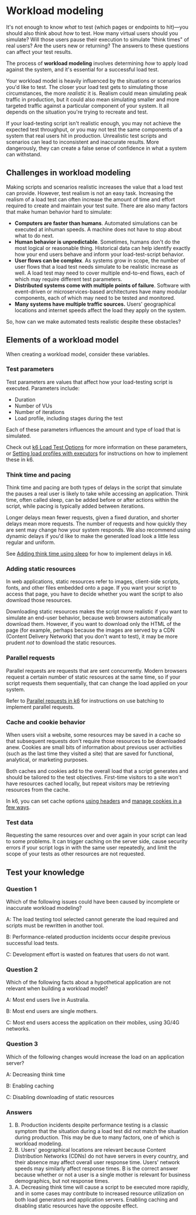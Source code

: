 # Workload modeling

It's not enough to know _what_ to test (which pages or endpoints to hit)&mdash;you should also think about _how_ to test. How many virtual users should you simulate? Will those users pause their execution to simulate "think times" of real users? Are the users new or returning? The answers to these questions can affect your test results.

The process of **workload modeling** involves determining *how* to apply load against the system, and it's essential for a successful load test.

Your workload model is heavily influenced by the situations or scenarios you'd like to test. The closer your load test gets to simulating those circumstances, the more *realistic* it is. Realism could mean simulating peak traffic in production, but it could also mean simulating smaller and more targeted traffic against a particular component of your system. It all depends on the situation you're trying to recreate and test.

If your load-testing script isn't realistic enough, you may not achieve the expected test throughput, or you may not test the same components of a system that real users hit in production. Unrealistic test scripts and scenarios can lead to inconsistent and inaccurate results. More dangerously, they can create a false sense of confidence in what a system can withstand.

## Challenges in workload modeling

Making scripts and scenarios realistic increases the value that a load test can provide. However, test realism is not an easy task. Increasing the realism of a load test can often increase the amount of time and effort required to create and maintain your test suite. There are also many factors that make human behavior hard to simulate:

- **Computers are faster than humans**. Automated simulations can be executed at inhuman speeds. A machine does not have to stop about what to do next.
- **Human behavior is unpredictable**. Sometimes, humans don't do the most logical or reasonable thing. Historical data can help identify exactly how your end users behave and inform your load-test-script behavior.
- **User flows can be complex**. As systems grow in scope, the number of user flows that a load test needs simulate to be realistic increase as well. A load test may need to cover multiple end-to-end flows, each of which may require different test parameters.
- **Distributed systems come with multiple points of failure**. Software with event-driven or microservices-based architectures have many modular components, each of which may need to be tested and monitored.
- **Many systems have multiple traffic sources.** Users' geographical locations and internet speeds affect the load they apply on the system.

So, how can we make automated tests realistic despite these obstacles?

## Elements of a workload model

When creating a workload model, consider these variables.

### Test parameters

Test parameters are values that affect how your load-testing script is executed. Parameters include:
- Duration
- Number of VUs
- Number of iterations
- Load profile, including stages during the test

Each of these parameters influences the amount and type of load that is simulated.

Check out [k6 Load Test Options](../II-k6-Foundations/06-k6-Load-Test-Options.md) for more information on these parameters, or [Setting load profiles with executors](08-Setting-load-profiles-with-executors/Setting-load-profiles-with-executors.md) for instructions on how to implement these in k6.

### Think time and pacing

Think time and pacing are both types of delays in the script that simulate the pauses a real user is likely to take while accessing an application. Think time, often called sleep, can be added before or after actions within the script, while pacing is typically added between iterations.

Longer delays mean fewer requests, given a fixed duration, and shorter delays mean more requests. The number of requests and how quickly they are sent may change how your system responds. We also recommend using dynamic delays if you'd like to make the generated load look a little less regular and uniform.

See [Adding think time using sleep](../II-k6-Foundations/05-Adding-think-time-using-sleep.md) for how to implement delays in k6.

### Adding static resources

In web applications, static resources refer to images, client-side scripts, fonts, and other files embedded onto a page. If you want your script to access that page, you have to decide whether you want the script to also download those resources.

Downloading static resources makes the script more realistic if you want to simulate an end-user behavior, because web browsers automatically download them. However, if you want to download only the HTML of the page (for example, perhaps because the images are served by a CDN (Content Delivery Network) that you don't want to test), it may be more prudent *not* to download the static resources.

### Parallel requests

Parallel requests are requests that are sent concurrently. Modern browsers request a certain number of static resources at the same time, so if your script requests them sequentially, that can change the load applied on your system.

Refer to [Parallel requests in k6](05-Parallel-requests-in-k6.md) for instructions on use batching to implement parallel requests.

### Cache and cookie behavior

When users visit a website, some resources may be saved in a cache so that subsequent requests don't require those resources to be downloaded anew. Cookies are small bits of information about previous user activities (such as the last time they visited a site) that are saved for functional, analytical, or marketing purposes.

Both caches and cookies add to the overall load that a script generates and should be tailored to the test objectives. First-time visitors to a site won't have resources cached locally, but repeat visitors may be retrieving resources from the cache.

In k6, you can set cache options [using headers](https://k6.io/docs/using-k6/http-requests/#making-http-requests) and [manage cookies in a few ways](https://k6.io/docs/examples/cookies-example/).

### Test data

Requesting the same resources over and over again in your script can lead to some problems. It can trigger caching on the server side, cause security errors if your script logs in with the same user repeatedly, and limit the scope of your tests as other resources are not requested.

## Test your knowledge

### Question 1

Which of the following issues could have been caused by incomplete or inaccurate workload modeling?

A: The load testing tool selected cannot generate the load required and scripts must be rewritten in another tool.

B: Performance-related production incidents occur despite previous successful load tests.

C: Development effort is wasted on features that users do not want.

### Question 2

Which of the following facts about a hypothetical application are not relevant when building a workload model?

A: Most end users live in Australia.

B: Most end users are single mothers.

C: Most end users access the application on their mobiles, using 3G/4G networks.

### Question 3

Which of the following changes would increase the load on an application server?

A: Decreasing think time

B: Enabling caching

C: Disabling downloading of static resources

### Answers

1. B. Production incidents despite performance testing is a classic symptom that the situation during a load test did not match the situation during production. This may be due to many factors, one of which is workload modeling.
2. B. Users' geographical locations are relevant because Content Distribution Networks (CDNs) do not have servers in every country, and their absence may affect overall user response time. Users' network speeds may similarly affect response times. B is the correct answer because whether or not a user is a single mother is relevant for business demographics, but not response times.
3. A. Decreasing think time will cause a script to be executed more rapidly, and in some cases may contribute to increased resource utilization on both load generators and application servers. Enabling caching and disabling static resources have the opposite effect.
